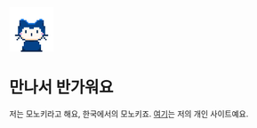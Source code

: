 <img src="Mona Whisper.gif" style="width: 80px;">

# 만나서 반가워요
저는 모노키라고 해요, 한국에서의 모노키죠. [여기](https://dowa.one)는 저의 개인 사이트예요.
